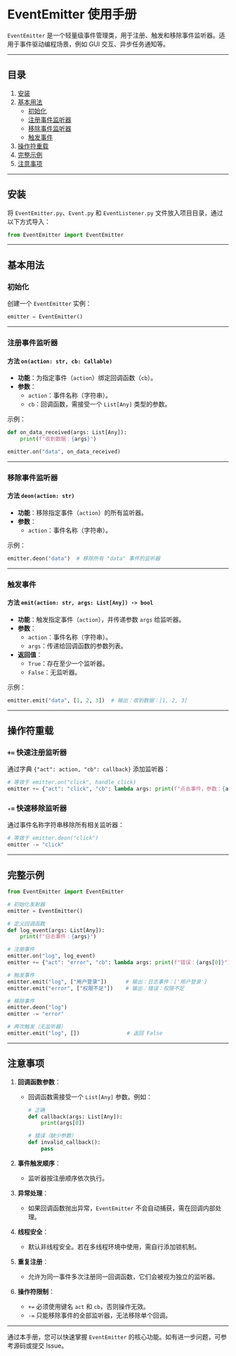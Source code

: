 # EventEmitter 使用手册

`EventEmitter` 是一个轻量级事件管理类，用于注册、触发和移除事件监听器。适用于事件驱动编程场景，例如 GUI 交互、异步任务通知等。

---

## 目录

1. [安装](#安装)
2. [基本用法](#基本用法)
   - [初始化](#初始化)
   - [注册事件监听器](#注册事件监听器)
   - [移除事件监听器](#移除事件监听器)
   - [触发事件](#触发事件)
3. [操作符重载](#操作符重载)
4. [完整示例](#完整示例)
5. [注意事项](#注意事项)

---

## 安装

将 `EventEmitter.py`、`Event.py` 和 `EventListener.py` 文件放入项目目录，通过以下方式导入：

```python
from EventEmitter import EventEmitter
```

---

## 基本用法

### 初始化

创建一个 `EventEmitter` 实例：

```python
emitter = EventEmitter()
```

---

### 注册事件监听器

#### 方法 `on(action: str, cb: Callable)`
- **功能**：为指定事件（`action`）绑定回调函数（`cb`）。
- **参数**：
  - `action`：事件名称（字符串）。
  - `cb`：回调函数，需接受一个 `List[Any]` 类型的参数。

示例：

```python
def on_data_received(args: List[Any]):
    print(f"收到数据：{args}")

emitter.on("data", on_data_received)
```

---

### 移除事件监听器

#### 方法 `deon(action: str)`
- **功能**：移除指定事件（`action`）的所有监听器。
- **参数**：
  - `action`：事件名称（字符串）。

示例：

```python
emitter.deon("data")  # 移除所有 "data" 事件的监听器
```

---

### 触发事件

#### 方法 `emit(action: str, args: List[Any]) -> bool`
- **功能**：触发指定事件（`action`），并传递参数 `args` 给监听器。
- **参数**：
  - `action`：事件名称（字符串）。
  - `args`：传递给回调函数的参数列表。
- **返回值**：
  - `True`：存在至少一个监听器。
  - `False`：无监听器。

示例：

```python
emitter.emit("data", [1, 2, 3])  # 输出：收到数据：[1, 2, 3]
```

---

## 操作符重载

### `+=` 快速注册监听器

通过字典 `{"act": action, "cb": callback}` 添加监听器：

```python
# 等效于 emitter.on("click", handle_click)
emitter += {"act": "click", "cb": lambda args: print(f"点击事件，参数：{args}")}
```

### `-=` 快速移除监听器

通过事件名称字符串移除所有相关监听器：

```python
# 等效于 emitter.deon("click")
emitter -= "click"
```

---

## 完整示例

```python
from EventEmitter import EventEmitter

# 初始化发射器
emitter = EventEmitter()

# 定义回调函数
def log_event(args: List[Any]):
    print(f"日志事件：{args}")

# 注册事件
emitter.on("log", log_event)
emitter += {"act": "error", "cb": lambda args: print(f"错误：{args[0]}")}

# 触发事件
emitter.emit("log", ["用户登录"])      # 输出：日志事件：['用户登录']
emitter.emit("error", ["权限不足"])    # 输出：错误：权限不足

# 移除事件
emitter.deon("log")
emitter -= "error"

# 再次触发（无监听器）
emitter.emit("log", [])               # 返回 False
```

---

## 注意事项

1. **回调函数参数**：
   - 回调函数需接受一个 `List[Any]` 参数。例如：
     ```python
     # 正确
     def callback(args: List[Any]):
         print(args[0])

     # 错误（缺少参数）
     def invalid_callback():
         pass
     ```

2. **事件触发顺序**：
   - 监听器按注册顺序依次执行。

3. **异常处理**：
   - 如果回调函数抛出异常，`EventEmitter` 不会自动捕获，需在回调内部处理。

4. **线程安全**：
   - 默认非线程安全。若在多线程环境中使用，需自行添加锁机制。

5. **重复注册**：
   - 允许为同一事件多次注册同一回调函数，它们会被视为独立的监听器。

6. **操作符限制**：
   - `+=` 必须使用键名 `act` 和 `cb`，否则操作无效。
   - `-=` 只能移除事件的全部监听器，无法移除单个回调。

--- 

通过本手册，您可以快速掌握 `EventEmitter` 的核心功能。如有进一步问题，可参考源码或提交 Issue。
